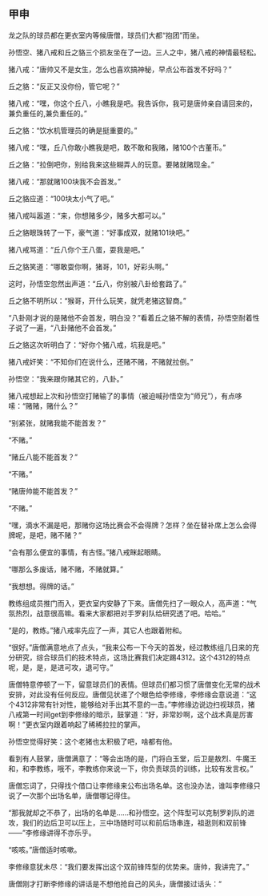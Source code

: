 ## 甲申

龙之队的球员都在更衣室内等候唐僧，球员们大都“抱团”而坐。

孙悟空、猪八戒和丘之貉三个损友坐在了一边。三人之中，猪八戒的神情最轻松。

猪八戒：“唐帅又不是女生，怎么也喜欢搞神秘，早点公布首发不好吗？”

丘之貉：“反正又没你份，管它呢？”

猪八戒：“嘿，你这个丘八，小瞧我是吧。我告诉你，我可是唐帅亲自请回来的，兼负重任的,兼负重任的。”

丘之貉：“饮水机管理员的确是挺重要的。”

猪八戒：“嘿，丘八你敢小瞧我是吧，敢不敢和我赌，赌100个古董币。”

丘之貉：“拉倒吧你，别给我来这些糊弄人的玩意。要赌就赌现金。”

猪八戒：“那就赌100块我不会首发。”

丘之貉应道：“100块太小气了吧。”

猪八戒叫嚣道：“来，你想赌多少，赌多大都可以。”

丘之貉眼珠转了一下，豪气道：“好事成双，就赌101块吧。”

猪八戒骂道：“丘八你个王八蛋，耍我是吧。”

丘之貉笑道：“哪敢耍你啊，猪哥，101，好彩头啊。”

这时，孙悟空忽然出声道：“丘八，你别被八卦给套路了。”

丘之貉不明所以：“猴哥，开什么玩笑，就凭老猪这智商。”

“八卦刚才说的是赌他不会首发，明白没？”看着丘之貉不解的表情，孙悟空耐着性子说了一遍，“八卦赌他不会首发。”

丘之貉这次听明白了：“好你个猪八戒，坑我是吧。”

猪八戒奸笑：“不知你们在说什么，还赌不赌，不赌就拉倒。”

孙悟空：“我来跟你赌其它的，八卦。”

猪八戒想起上次和孙悟空打赌输了的事情（被迫喊孙悟空为“师兄”），有点哆嗦：“赌赌，赌什么？”

“别紧张，就赌我能不能首发？”

“不赌。”

“赌丘八能不能首发？”

“不赌。”

“赌唐帅能不能首发？”

“不赌。”

“嘿，滴水不漏是吧，那赌你这场比赛会不会得牌？怎样？坐在替补席上怎么会得牌呢，是吧，赌不赌？”

“会有那么便宜的事情，有古怪。”猪八戒眯起眼睛。

“哪那么多废话，赌不赌，不赌就算。”

“我想想。得牌的话。”

教练组成员推门而入，更衣室内安静了下来。唐僧先扫了一眼众人，高声道：“气氛热烈，战意很高嘛。看来大家都把对手罗刹队给研究透了吧。哈哈。”

“是的，教练。”猪八戒率先应了一声，其它人也跟着附和。

“很好。”唐僧满意地点了点头，“我来公布一下今天的首发，经过教练组几日来的充分研究，综合球员们的技术特点，这场比赛我们决定踢4312。这个4312的特点呢，是，是，是进可攻，退可守。”

唐僧特意停顿了一下，留意球员们的表情。但球员们都习惯了唐僧变化无常的战术安排，对此没有任何反应。唐僧见状递了个眼色给李修缘，李修缘会意说道：“这个4312非常有针对性，能够给对手出其不意的一击。”李修缘边说边扫视球员，猪八戒第一时间get到李修缘的暗示，鼓掌道：“好，非常妙啊，这个战术真是厉害啊！”更衣室内跟着响起了稀稀拉拉的掌声。

孙悟空觉得好笑：这个老猪也太积极了吧，啥都有他。

看到有人鼓掌，唐僧满意了：“等会出场的是，门将白玉堂，后卫是敖烈、牛魔王和，和李教练，哦不，李教练你来说一下，你负责球员的训练，比较有发言权。”

唐僧忘词了，只得找个借口让李修缘来公布出场名单。这也没办法，谁叫李修缘只说了一次那个出场名单，唐僧哪记得住。

“那我就却之不恭了，出场的名单是……和孙悟空。这个阵型可以克制罗刹队的进攻，我们的边后卫可以压上，三中场随时可以和前后场串连，祖逖则和双前锋——”李修缘讲得不亦乐乎。

“咳咳。”唐僧适时咳嗽。

李修缘意犹未尽：“我们要发挥出这个双前锋阵型的优势来。唐帅，我讲完了。”

唐僧刚才打断李修缘的讲话是不想他抢自己的风头，唐僧接过话头：“
